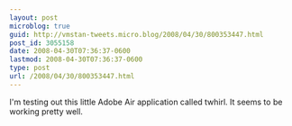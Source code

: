 ```yaml
---
layout: post
microblog: true
guid: http://vmstan-tweets.micro.blog/2008/04/30/800353447.html
post_id: 3055158
date: 2008-04-30T07:36:37-0600
lastmod: 2008-04-30T07:36:37-0600
type: post
url: /2008/04/30/800353447.html
---
```

I'm testing out this little Adobe Air application called twhirl. It seems to be working pretty well.
